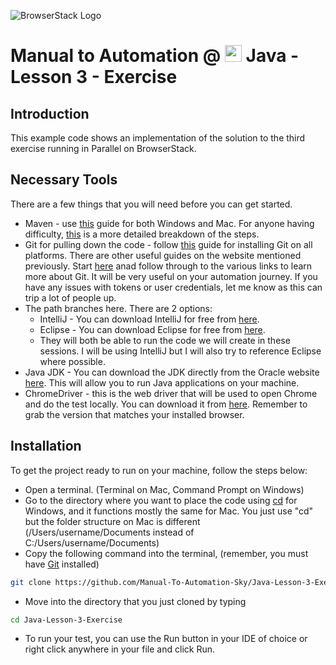 ![BrowserStack Logo](https://d98b8t1nnulk5.cloudfront.net/production/images/layout/logo-header.png?1469004780)

# Manual to Automation @ <a href="https://sky.co.uk/"><img src="https://logos-world.net/wp-content/uploads/2021/02/Sky-Logo.png" alt="playwright" height="27" /></a> Java - Lesson 3 - Exercise

## Introduction

This example code shows an implementation of the solution to the third exercise running in Parallel on BrowserStack.

## Necessary Tools

There are a few things that you will need before you can get started.

* Maven - use [this](https://maven.apache.org/install.html) guide for both Windows and Mac. For anyone having difficulty, [this](https://www.baeldung.com/install-maven-on-windows-linux-mac) is a more detailed breakdown of the steps.
* Git for pulling down the code - follow [this](https://git-scm.com/book/en/v2/Getting-Started-Installing-Git) guide for installing Git on all platforms. There are other useful guides on the website mentioned previously. Start [here](https://github.com/git-guides) anad follow through to the various links to learn more about Git. It will be very useful on your automation journey. If you have any issues with tokens or user credentials, let me know as this can trip a lot of people up.
* The path branches here. There are 2 options:
    * IntelliJ - You can download IntelliJ for free from [here](https://www.jetbrains.com/idea/download/#section=mac).
    * Eclipse - You can download Eclipse for free from [here](https://www.eclipse.org/downloads/).
    * They will both be able to run the code we will create in these sessions. I will be using IntelliJ but I will also try to reference Eclipse where possible.
* Java JDK - You can download the JDK directly from the Oracle website [here](https://www.oracle.com/java/technologies/downloads/). This will allow you to run Java applications on your machine.
* ChromeDriver - this is the web driver that will be used to open Chrome and do the test locally. You can download it from [here](https://chromedriver.chromium.org/downloads). Remember to grab the version that matches your installed browser.

## Installation

To get the project ready to run on your machine, follow the steps below:

* Open a terminal. (Terminal on Mac, Command Prompt on Windows)
* Go to the directory where you want to place the code using [cd](https://docs.microsoft.com/en-us/windows-server/administration/windows-commands/cd) for Windows, and it functions mostly the same for Mac. You just use "cd" but the folder structure on Mac is different (/Users/username/Documents instead of C:/Users/username/Documents)
* Copy the following command into the terminal, (remember, you must have [Git](https://git-scm.com/downloads) installed)
```sh
git clone https://github.com/Manual-To-Automation-Sky/Java-Lesson-3-Exercise.git.
```
* Move into the directory that you just cloned by typing
```sh
cd Java-Lesson-3-Exercise
```
* To run your test, you can use the Run button in your IDE of choice or right click anywhere in your file and click Run.
